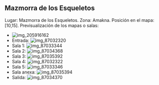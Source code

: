 ## Mazmorra de los Esqueletos
Lugar: Mazmorra de los Esqueletos.
Zona: Amakna.
Posición en el mapa: [10,15].
Previsualización de los mapas o salas:
- ![img_205916162](https://media.discordapp.net/attachments/1115311447145193482/1115348217975025807/205916162.jpg)
- Entrada: ![img_87032320](https://media.discordapp.net/attachments/1115311447145193482/1115367819392061610/87032320.jpg)
- Sala 1: ![img_87033344](https://media.discordapp.net/attachments/1115311447145193482/1115367822739132466/87033344.jpg)
- Sala 2: ![img_87034368](https://media.discordapp.net/attachments/1115311447145193482/1115367845333835786/87034368.jpg)
- Sala 3: ![img_87035392](https://media.discordapp.net/attachments/1115311447145193482/1115367848584417372/87035392.jpg)
- Sala 4: ![img_87032322](https://media.discordapp.net/attachments/1115311447145193482/1115367820822319207/87032322.jpg)
- Sala 5: ![img_87033346](https://media.discordapp.net/attachments/1115311447145193482/1115367843911966860/87033346.jpg)
- Sala anexa: ![img_87035394](https://media.discordapp.net/attachments/1115311447145193482/1115367850484437222/87035394.jpg)
- Salida: ![img_87034370](https://media.discordapp.net/attachments/1115311447145193482/1115367847200313404/87034370.jpg)